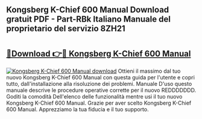 ## Kongsberg K-Chief 600 Manual Download gratuit PDF - Part-RBk Italiano Manuale del proprietario del servizio 8ZH21

# <h2><a href="http://dfg0l0.blite.top/?on=Kongsberg+K-Chief+600+Manual">🔗Download 👉🔴 Kongsberg K-Chief 600 Manual</a></h2>

[![Kongsberg K-Chief 600 Manual download](https://i.imgur.com/lujVjoI.png)](http://dfg0l0.blite.top/?on=Kongsberg+K-Chief+600+Manual)
Ottieni il massimo dal tuo nuovo Kongsberg K-Chief 600 Manual con questa guida per l'utente e copri tutto, dall'installazione alla risoluzione dei problemi. Manuale D'uso questo manuale descrive le procedure operative corrette per il nuovo REDDDDDDD. Goditi la comodità Dell'elenco delle funzionalità mentre usi il tuo nuovo Kongsberg K-Chief 600 Manual. Grazie per aver scelto Kongsberg K-Chief 600 Manual. Apprezziamo la tua fiducia e il tuo supporto.
